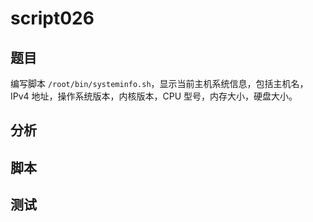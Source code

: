 # script026 
## 题目

编写脚本 `/root/bin/systeminfo.sh`，显示当前主机系统信息，包括主机名，IPv4 地址，操作系统版本，内核版本，CPU 型号，内存大小，硬盘大小。


## 分析



## 脚本


## 测试



